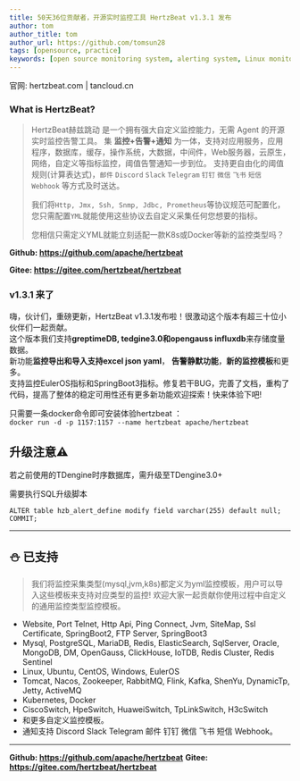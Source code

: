 ```yaml
---
title: 50天36位贡献者，开源实时监控工具 HertzBeat v1.3.1 发布
author: tom  
author_title: tom   
author_url: https://github.com/tomsun28  
tags: [opensource, practice]
keywords: [open source monitoring system, alerting system, Linux monitoring]
---
```


官网: hertzbeat.com | tancloud.cn

### What is HertzBeat?

> HertzBeat赫兹跳动 是一个拥有强大自定义监控能力，无需 Agent 的开源实时监控告警工具。
> 集 **监控+告警+通知** 为一体，支持对应用服务，应用程序，数据库，缓存，操作系统，大数据，中间件，Web服务器，云原生，网络，自定义等指标监控，阈值告警通知一步到位。
> 支持更自由化的阈值规则(计算表达式)，`邮件` `Discord` `Slack` `Telegram` `钉钉` `微信` `飞书` `短信` `Webhook` 等方式及时送达。
>
> 我们将`Http, Jmx, Ssh, Snmp, Jdbc, Prometheus`等协议规范可配置化，您只需配置`YML`就能使用这些协议去自定义采集任何您想要的指标。
>
> 您相信只需定义YML就能立刻适配一款K8s或Docker等新的监控类型吗？

**Github: <https://github.com/apache/hertzbeat>**

**Gitee: <https://gitee.com/hertzbeat/hertzbeat>**

### v1.3.1 来了

嗨，伙计们，重磅更新，HertzBeat v1.3.1发布啦！很激动这个版本有超三十位小伙伴们一起贡献。  
这个版本我们支持**greptimeDB, tedgine3.0和opengauss influxdb**来存储度量数据。  
新功能**监控导出和导入支持excel json yaml**， **告警静默功能**，**新的监控模板**和更多。  
支持监控EulerOS指标和SpringBoot3指标。修复若干BUG，完善了文档，重构了代码，提高了整体的稳定可用性还有更多新功能欢迎探索！快来体验下吧!

只需要一条docker命令即可安装体验hertzbeat ：  
`docker run -d -p 1157:1157 --name hertzbeat apache/hertzbeat`

## 升级注意⚠️

若之前使用的TDengine时序数据库，需升级至TDengine3.0+

需要执行SQL升级脚本

```shell
ALTER table hzb_alert_define modify field varchar(255) default null;
COMMIT;
```

---

## ⛄ 已支持

> 我们将监控采集类型(mysql,jvm,k8s)都定义为yml监控模板，用户可以导入这些模板来支持对应类型的监控!
> 欢迎大家一起贡献你使用过程中自定义的通用监控类型监控模板。

- Website, Port Telnet, Http Api, Ping Connect, Jvm, SiteMap, Ssl Certificate, SpringBoot2, FTP Server, SpringBoot3
- Mysql, PostgreSQL, MariaDB, Redis, ElasticSearch, SqlServer, Oracle, MongoDB, DM, OpenGauss, ClickHouse, IoTDB, Redis Cluster, Redis Sentinel
- Linux, Ubuntu, CentOS, Windows, EulerOS
- Tomcat, Nacos, Zookeeper, RabbitMQ, Flink, Kafka, ShenYu, DynamicTp, Jetty, ActiveMQ
- Kubernetes, Docker
- CiscoSwitch, HpeSwitch, HuaweiSwitch, TpLinkSwitch, H3cSwitch
- 和更多自定义监控模板。
- 通知支持 Discord Slack Telegram 邮件 钉钉 微信 飞书 短信 Webhook。

---

**Github: <https://github.com/apache/hertzbeat>**
**Gitee: <https://gitee.com/hertzbeat/hertzbeat>**
